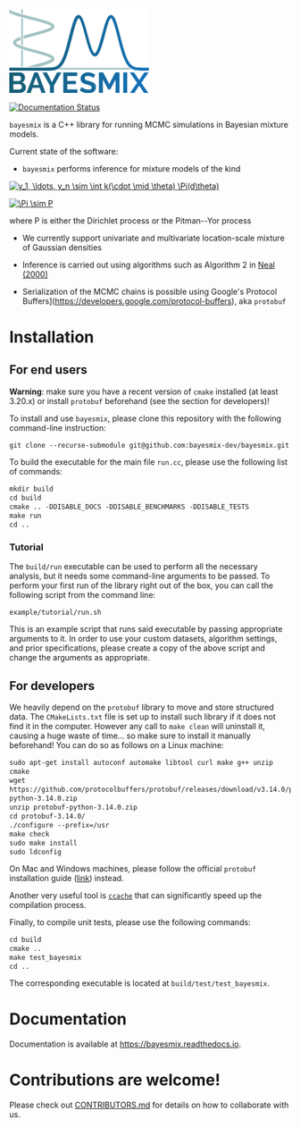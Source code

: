 <img src="resources/logo_full.svg" alt="drawing" width="250"/>

[![Documentation Status](https://readthedocs.org/projects/bayesmix/badge/?version=latest)](https://bayesmix.readthedocs.io/en/latest/?badge=latest)

`bayesmix` is a C++ library for running MCMC simulations in Bayesian mixture models.

Current state of the software:
- `bayesmix` performs inference for mixture models of the kind

<a href="https://www.codecogs.com/eqnedit.php?latex=y_1,&space;\ldots,&space;y_n&space;\sim&space;\int&space;k(\cdot&space;\mid&space;\theta)&space;P(d\theta)" target="_blank"><img src="https://latex.codecogs.com/gif.latex?y_1,&space;\ldots,&space;y_n&space;\sim&space;\int&space;k(\cdot&space;\mid&space;\theta)&space;P(d\theta)" title="y_1, \ldots, y_n \sim \int k(\cdot \mid \theta) \Pi(d\theta)" /></a>

<a href="https://www.codecogs.com/eqnedit.php?latex=P&space;\sim&space;\Pi" target="_blank"><img src="https://latex.codecogs.com/gif.latex?P&space;\sim&space;\Pi" title="\Pi \sim P" /></a>

where P is either the Dirichlet process or the Pitman--Yor process

- We currently support univariate and multivariate location-scale mixture of Gaussian densities

- Inference is carried out using algorithms such as Algorithm 2 in [Neal (2000)](http://www.stat.columbia.edu/npbayes/papers/neal_sampling.pdf)

- Serialization of the MCMC chains is possible using Google's Protocol Buffers](https://developers.google.com/protocol-buffers), aka `protobuf`



# Installation
## For end users
**Warning**: make sure you have a recent version of `cmake` installed (at least 3.20.x) or install `protobuf` beforehand (see the section for developers)!

To install and use `bayesmix`, please clone this repository with the following command-line instruction:
```shell
git clone --recurse-submodule git@github.com:bayesmix-dev/bayesmix.git
```

To build the executable for the main file `run.cc`, please use the following list of commands:
```shell
mkdir build
cd build
cmake .. -DDISABLE_DOCS -DDISABLE_BENCHMARKS -DDISABLE_TESTS
make run
cd ..
```

### Tutorial
The `build/run` executable can be used to perform all the necessary analysis, but it needs some command-line arguments to be passed.
To perform your first run of the library right out of the box, you can call the following script from the command line:
```shell
example/tutorial/run.sh
```
This is an example script that runs said executable by passing appropriate arguments to it.
In order to use your custom datasets, algorithm settings, and prior specifications, please create a copy of the above script and change the arguments as appropriate.


## For developers
We heavily depend on the `protobuf` library to move and store structured data.
The `CMakeLists.txt` file is set up to install such library if it does not find it in the computer.
However any call to `make clean` will uninstall it, causing a huge waste of time... so make sure to install it manually beforehand!
You can do so as follows on a Linux machine:
```shell
sudo apt-get install autoconf automake libtool curl make g++ unzip cmake
wget https://github.com/protocolbuffers/protobuf/releases/download/v3.14.0/protobuf-python-3.14.0.zip
unzip protobuf-python-3.14.0.zip
cd protobuf-3.14.0/
./configure --prefix=/usr
make check
sudo make install
sudo ldconfig
```
On Mac and Windows machines, please follow the official `protobuf` installation guide ([link](https://github.com/protocolbuffers/protobuf/blob/master/src/README.md)) instead.

Another very useful tool is [`ccache`](https://ccache.dev) that can significantly speed up the compilation process.

Finally, to compile unit tests, please use the following commands:
```shell
cd build
cmake ..
make test_bayesmix
cd ..
```
The corresponding executable is located at `build/test/test_bayesmix`.

# Documentation
Documentation is available at https://bayesmix.readthedocs.io.

# Contributions are welcome!
Please check out [CONTRIBUTORS.md](CONTRIBUTORS.md) for details on how to collaborate with us.
